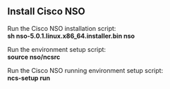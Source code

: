 ## Install Cisco NSO

Run the Cisco NSO installation script:  
    **sh nso-5.0.1.linux.x86_64.installer.bin nso**

Run the environment setup script:  
    **source nso/ncsrc**

Run the Cisco NSO running environment setup script:  
    **ncs-setup run**
